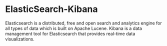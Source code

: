 # ElasticSearch-Kibana
Elasticsearch is a distributed, free and open search and analytics engine for all types of data which is built on Apache Lucene. Kibana is a data management tool for Elasticsearch that provides real-time data visualizations.
